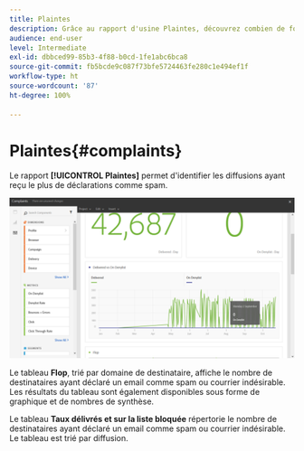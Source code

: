 ```yaml
---
title: Plaintes
description: Grâce au rapport d'usine Plaintes, découvrez combien de fois une diffusion a été déclarée comme spam.
audience: end-user
level: Intermediate
exl-id: dbbced99-85b3-4f88-b0cd-1fe1abc6bca8
source-git-commit: fb5bcde9c087f73bfe5724463fe280c1e494ef1f
workflow-type: ht
source-wordcount: '87'
ht-degree: 100%

---
```


# Plaintes{#complaints}

Le rapport **[!UICONTROL Plaintes]** permet d&#39;identifier les diffusions ayant reçu le plus de déclarations comme spam.

![](assets/delivery_reports_complaints.png)

Le tableau **Flop**, trié par domaine de destinataire, affiche le nombre de destinataires ayant déclaré un email comme spam ou courrier indésirable. Les résultats du tableau sont également disponibles sous forme de graphique et de nombres de synthèse.

Le tableau **Taux délivrés et sur la liste bloquée** répertorie le nombre de destinataires ayant déclaré un email comme spam ou courrier indésirable. Le tableau est trié par diffusion.
